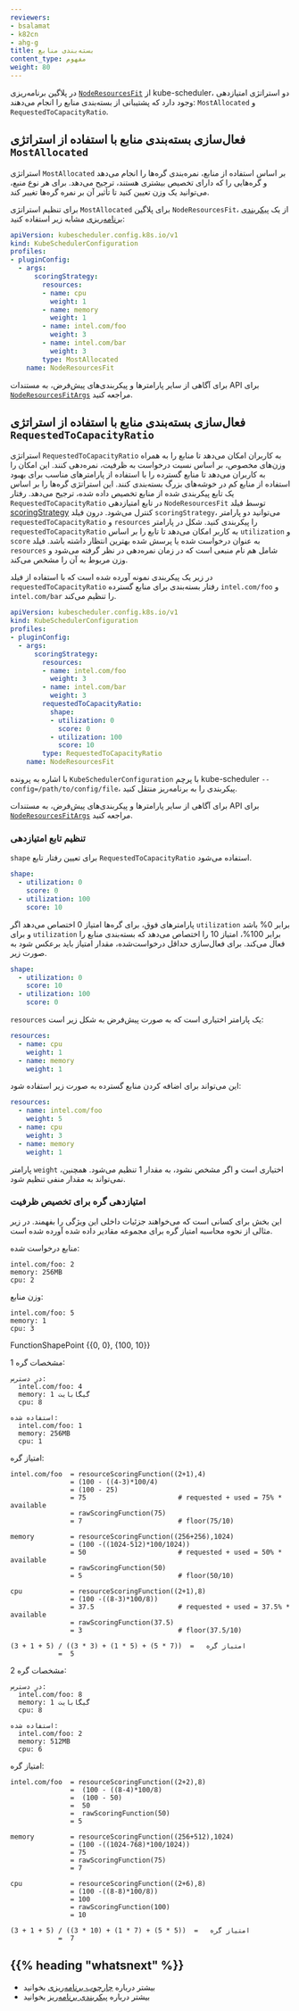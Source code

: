```yaml
---
reviewers:
- bsalamat
- k82cn
- ahg-g
title: بسته‌بندی منابع
content_type: مفهوم
weight: 80
---
```


<!-- خلاصه -->

در پلاگین برنامه‌ریزی [`NodeResourcesFit`](/docs/reference/scheduling/config/#scheduling-plugins) از kube-scheduler، دو استراتژی امتیازدهی وجود دارد که پشتیبانی از بسته‌بندی منابع را انجام می‌دهند: `MostAllocated` و `RequestedToCapacityRatio`.

<!-- محتوا -->

## فعال‌سازی بسته‌بندی منابع با استفاده از استراتژی `MostAllocated`

استراتژی `MostAllocated` بر اساس استفاده از منابع، نمره‌بندی گره‌ها را انجام می‌دهد و گره‌هایی را که دارای تخصیص بیشتری هستند، ترجیح می‌دهد. برای هر نوع منبع، می‌توانید یک وزن تعیین کنید تا تأثیر آن بر نمره گره‌ها تغییر کند.

برای تنظیم استراتژی `MostAllocated` برای پلاگین `NodeResourcesFit`، از یک [پیکربندی برنامه‌ریزی](/docs/reference/scheduling/config) مشابه زیر استفاده کنید:

```yaml
apiVersion: kubescheduler.config.k8s.io/v1
kind: KubeSchedulerConfiguration
profiles:
- pluginConfig:
  - args:
      scoringStrategy:
        resources:
        - name: cpu
          weight: 1
        - name: memory
          weight: 1
        - name: intel.com/foo
          weight: 3
        - name: intel.com/bar
          weight: 3
        type: MostAllocated
    name: NodeResourcesFit
```

برای آگاهی از سایر پارامترها و پیکربندی‌های پیش‌فرض، به مستندات API برای [`NodeResourcesFitArgs`](/docs/reference/config-api/kube-scheduler-config.v1/#kubescheduler-config-k8s-io-v1-NodeResourcesFitArgs) مراجعه کنید.

## فعال‌سازی بسته‌بندی منابع با استفاده از استراتژی `RequestedToCapacityRatio`

استراتژی `RequestedToCapacityRatio` به کاربران امکان می‌دهد تا منابع را به همراه وزن‌های مخصوص، بر اساس نسبت درخواست به ظرفیت، نمره‌دهی کنند. این امکان را به کاربران می‌دهد تا منابع گسترده را با استفاده از پارامترهای مناسب برای بهبود استفاده از منابع کم در خوشه‌های بزرگ بسته‌بندی کنند. این استراتژی گره‌ها را بر اساس یک تابع پیکربندی شده از منابع تخصیص داده شده، ترجیح می‌دهد. رفتار `RequestedToCapacityRatio` در تابع امتیازدهی `NodeResourcesFit` توسط فیلد [scoringStrategy](/docs/reference/config-api/kube-scheduler-config.v1/#kubescheduler-config-k8s-io-v1-ScoringStrategy) کنترل می‌شود. درون فیلد `scoringStrategy`، می‌توانید دو پارامتر `requestedToCapacityRatio` و `resources` را پیکربندی کنید. شکل در پارامتر `requestedToCapacityRatio` به کاربر امکان می‌دهد تا تابع را بر اساس `utilization` و `score` به عنوان درخواست‌ شده یا پرسش شده بهترین انتظار داشته باشد. فیلد `resources` شامل هم نام منبعی است که در زمان نمره‌دهی در نظر گرفته می‌شود و وزن مربوط به آن را مشخص می‌کند.

در زیر یک پیکربندی نمونه آورده شده است که با استفاده از فیلد `requestedToCapacityRatio` رفتار بسته‌بندی برای منابع گسترده `intel.com/foo` و `intel.com/bar` را تنظیم می‌کند.

```yaml
apiVersion: kubescheduler.config.k8s.io/v1
kind: KubeSchedulerConfiguration
profiles:
- pluginConfig:
  - args:
      scoringStrategy:
        resources:
        - name: intel.com/foo
          weight: 3
        - name: intel.com/bar
          weight: 3
        requestedToCapacityRatio:
          shape:
          - utilization: 0
            score: 0
          - utilization: 100
            score: 10
        type: RequestedToCapacityRatio
    name: NodeResourcesFit
```

با اشاره به پرونده `KubeSchedulerConfiguration` با پرچم kube-scheduler `--config=/path/to/config/file`، پیکربندی را به برنامه‌ریز منتقل کنید.

برای آگاهی از سایر پارامترها و پیکربندی‌های پیش‌فرض، به مستندات API برای [`NodeResourcesFitArgs`](/docs/reference/config-api/kube-scheduler-config.v1/#kubescheduler-config-k8s-io-v1-NodeResourcesFitArgs) مراجعه کنید.

### تنظیم تابع امتیازدهی

`shape` برای تعیین رفتار تابع `RequestedToCapacityRatio` استفاده می‌شود.

```yaml
shape:
  - utilization: 0
    score: 0
  - utilization: 100
    score: 10
```

پارامترهای فوق، برای گره‌ها امتیاز 0 اختصاص می‌دهد اگر `utilization` برابر 0% باشد و برای `utilization` برابر 100%، امتیاز 10 را اختصاص می‌دهد که بسته‌بندی منابع را فعال می‌کند. برای فعال‌سازی حداقل درخواست‌شده، مقدار امتیاز باید برعکس شود به صورت زیر.

```yaml
shape:
  - utilization: 0
    score: 10
  - utilization: 100
    score: 0
```

`resources` یک پارامتر اختیاری است که به صورت پیش‌فرض به شکل زیر است:

```yaml
resources:
  - name: cpu
    weight: 1
  - name: memory
    weight: 1
```

این می‌تواند برای اضافه کردن منابع گسترده به صورت زیر استفاده شود:

```yaml
resources:
  - name: intel.com/foo
    weight: 5
  - name: cpu
    weight: 3
  - name: memory
    weight: 1
```

پارامتر `weight` اختیاری است و اگر مشخص نشود، به مقدار 1 تنظیم می‌شود. همچنین، نمی‌تواند به مقدار منفی تنظیم شود.

### امتیازدهی گره برای تخصیص ظرفیت

این بخش برای کسانی است که می‌خواهند جزئیات داخلی این ویژگی را بفهمند.
در زیر مثالی از نحوه محاسبه امتیاز گره برای مجموعه مقادیر داده شده آورده شده است.

منابع درخواست شده:

```
intel.com/foo: 2
memory: 256MB
cpu: 2
```

وزن منابع:

```
intel.com/foo: 5
memory: 1
cpu: 3
```

FunctionShapePoint {{0, 0}, {100, 10}}

مشخصات گره 1:

```
در دسترس:
  intel.com/foo: 4
  memory: 1 گیگابایت
  cpu: 8

استفاده شده:
  intel.com/foo: 1
  memory: 256MB
  cpu: 1
```

امتیاز گره:

```
intel.com/foo  = resourceScoringFunction((2+1),4)
               = (100 - ((4-3)*100/4)
               = (100 - 25)
               = 75                       # requested + used = 75% * available
               = rawScoringFunction(75)
               = 7                        # floor(75/10)

memory         = resourceScoringFunction((256+256),1024)
               = (100 -((1024-512)*100/1024))
               = 50                       # requested + used = 50% * available
               = rawScoringFunction(50)
               = 5                        # floor(50/10)

cpu            = resourceScoringFunction((2+1),8)
               = (100 -((8-3)*100/8))
               = 37.5                     # requested + used = 37.5% * available
               = rawScoringFunction(37.5)
               = 3                        # floor(37.5/10)

امتیاز گره   =  ((7 * 5) + (5 * 1) + (3 * 3)) / (5 + 1 + 3)
            =  5
```

مشخصات گره 2:

```
در دسترس:
  intel.com/foo: 8
  memory: 1 گیگابایت
  cpu: 8

استفاده شده:
  intel.com/foo: 2
  memory: 512MB
  cpu: 6
```

امتیاز گره:

```
intel.com/foo  = resourceScoringFunction((2+2),8)
               =  (100 - ((8-4)*100/8)
               =  (100 - 50)
               =  50
               =  rawScoringFunction(50)
               = 5

memory         = resourceScoringFunction((256+512),1024)
               = (100 -((1024-768)*100/1024))
               = 75
               = rawScoringFunction(75)
               = 7

cpu            = resourceScoringFunction((2+6),8)
               = (100 -((8-8)*100/8))
               = 100
               = rawScoringFunction(100)
               = 10

امتیاز گره   =  ((5 * 5) + (7 * 1) + (10 * 3)) / (5 + 1 + 3)
            =  7

```

## {{% heading "whatsnext" %}}

- بیشتر درباره [چارچوب برنامه‌ریزی](/docs/concepts/scheduling-eviction/scheduling-framework/) بخوانید
- بیشتر درباره [پیکربندی برنامه‌ریز](/docs/reference/scheduling/config/) بخوانید
